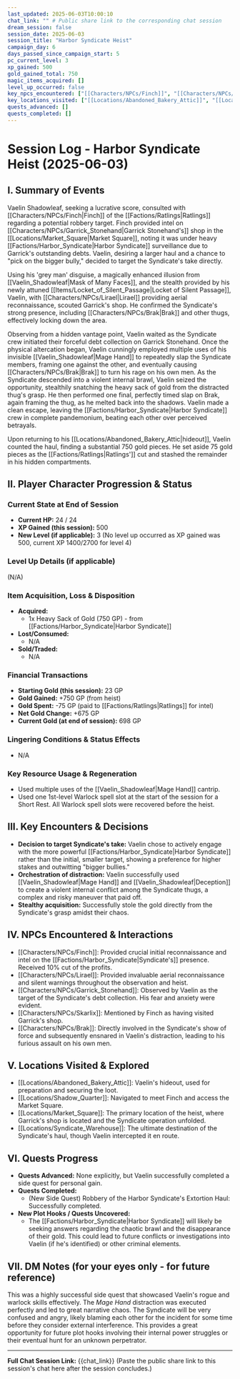 ```yaml
---
last_updated: 2025-06-03T10:00:10
chat_link: "" # Public share link to the corresponding chat session
dream_session: false
session_date: 2025-06-03
session_title: "Harbor Syndicate Heist"
campaign_day: 6
days_passed_since_campaign_start: 5
pc_current_level: 3
xp_gained: 500
gold_gained_total: 750
magic_items_acquired: []
level_up_occurred: false
key_npcs_encountered: ["[[Characters/NPCs/Finch]]", "[[Characters/NPCs/Garrick_Stonehand]]", "[[Characters/NPCs/Brak]]", "[[Characters/NPCs/Skarlix]]", "[[Characters/NPCs/Lirael]]"]
key_locations_visited: ["[[Locations/Abandoned_Bakery_Attic]]", "[[Locations/Shadow_Quarter]]", "[[Locations/Market_Square]]", "[[Locations/Syndicate_Warehouse]]"]
quests_advanced: []
quests_completed: []
---
```


# Session Log - Harbor Syndicate Heist (2025-06-03)

## I. Summary of Events

Vaelin Shadowleaf, seeking a lucrative score, consulted with [[Characters/NPCs/Finch|Finch]] of the [[Factions/Ratlings|Ratlings]] regarding a potential robbery target. Finch provided intel on [[Characters/NPCs/Garrick_Stonehand|Garrick Stonehand's]] shop in the [[Locations/Market_Square|Market Square]], noting it was under heavy [[Factions/Harbor_Syndicate|Harbor Syndicate]] surveillance due to Garrick's outstanding debts. Vaelin, desiring a larger haul and a chance to "pick on the bigger bully," decided to target the Syndicate's take directly.

Using his 'grey man' disguise, a magically enhanced illusion from [[Vaelin_Shadowleaf|Mask of Many Faces]], and the stealth provided by his newly attuned [[Items/Locket_of_Silent_Passage|Locket of Silent Passage]], Vaelin, with [[Characters/NPCs/Lirael|Lirael]] providing aerial reconnaissance, scouted Garrick's shop. He confirmed the Syndicate's strong presence, including [[Characters/NPCs/Brak|Brak]] and other thugs, effectively locking down the area.

Observing from a hidden vantage point, Vaelin waited as the Syndicate crew initiated their forceful debt collection on Garrick Stonehand. Once the physical altercation began, Vaelin cunningly employed multiple uses of his invisible [[Vaelin_Shadowleaf|Mage Hand]] to repeatedly slap the Syndicate members, framing one against the other, and eventually causing [[Characters/NPCs/Brak|Brak]] to turn his rage on his own men. As the Syndicate descended into a violent internal brawl, Vaelin seized the opportunity, stealthily snatching the heavy sack of gold from the distracted thug's grasp. He then performed one final, perfectly timed slap on Brak, again framing the thug, as he melted back into the shadows. Vaelin made a clean escape, leaving the [[Factions/Harbor_Syndicate|Harbor Syndicate]] crew in complete pandemonium, beating each other over perceived betrayals.

Upon returning to his [[Locations/Abandoned_Bakery_Attic|hideout]], Vaelin counted the haul, finding a substantial 750 gold pieces. He set aside 75 gold pieces as the [[Factions/Ratlings|Ratlings']] cut and stashed the remainder in his hidden compartments.

## II. Player Character Progression & Status

### Current State at End of Session
* **Current HP:** 24 / 24
* **XP Gained (this session):** 500
* **New Level (if applicable):** 3 (No level up occurred as XP gained was 500, current XP 1400/2700 for level 4)

### Level Up Details (if applicable)
(N/A)

### Item Acquisition, Loss & Disposition
* **Acquired:**
    * 1x Heavy Sack of Gold (750 GP) - from [[Factions/Harbor_Syndicate|Harbor Syndicate]]
* **Lost/Consumed:**
    * N/A
* **Sold/Traded:**
    * N/A

### Financial Transactions
* **Starting Gold (this session):** 23 GP
* **Gold Gained:** +750 GP (from heist)
* **Gold Spent:** -75 GP (paid to [[Factions/Ratlings|Ratlings]] for intel)
* **Net Gold Change:** +675 GP
* **Current Gold (at end of session):** 698 GP

### Lingering Conditions & Status Effects
* N/A

### Key Resource Usage & Regeneration
* Used multiple uses of the [[Vaelin_Shadowleaf|Mage Hand]] cantrip.
* Used one 1st-level Warlock spell slot at the start of the session for a Short Rest. All Warlock spell slots were recovered before the heist.

## III. Key Encounters & Decisions

* **Decision to target Syndicate's take:** Vaelin chose to actively engage with the more powerful [[Factions/Harbor_Syndicate|Harbor Syndicate]] rather than the initial, smaller target, showing a preference for higher stakes and outwitting "bigger bullies."
* **Orchestration of distraction:** Vaelin successfully used [[Vaelin_Shadowleaf|Mage Hand]] and [[Vaelin_Shadowleaf|Deception]] to create a violent internal conflict among the Syndicate thugs, a complex and risky maneuver that paid off.
* **Stealthy acquisition:** Successfully stole the gold directly from the Syndicate's grasp amidst their chaos.

## IV. NPCs Encountered & Interactions

* [[Characters/NPCs/Finch]]: Provided crucial initial reconnaissance and intel on the [[Factions/Harbor_Syndicate|Syndicate's]] presence. Received 10% cut of the profits.
* [[Characters/NPCs/Lirael]]: Provided invaluable aerial reconnaissance and silent warnings throughout the observation and heist.
* [[Characters/NPCs/Garrick_Stonehand]]: Observed by Vaelin as the target of the Syndicate's debt collection. His fear and anxiety were evident.
* [[Characters/NPCs/Skarlix]]: Mentioned by Finch as having visited Garrick's shop.
* [[Characters/NPCs/Brak]]: Directly involved in the Syndicate's show of force and subsequently ensnared in Vaelin's distraction, leading to his furious assault on his own men.

## V. Locations Visited & Explored

* [[Locations/Abandoned_Bakery_Attic]]: Vaelin's hideout, used for preparation and securing the loot.
* [[Locations/Shadow_Quarter]]: Navigated to meet Finch and access the Market Square.
* [[Locations/Market_Square]]: The primary location of the heist, where Garrick's shop is located and the Syndicate operation unfolded.
* [[Locations/Syndicate_Warehouse]]: The ultimate destination of the Syndicate's haul, though Vaelin intercepted it en route.

## VI. Quests Progress

* **Quests Advanced:** None explicitly, but Vaelin successfully completed a side quest for personal gain.
* **Quests Completed:**
    * (New Side Quest) Robbery of the Harbor Syndicate's Extortion Haul: Successfully completed.
* **New Plot Hooks / Quests Uncovered:**
    * The [[Factions/Harbor_Syndicate|Harbor Syndicate]] will likely be seeking answers regarding the chaotic brawl and the disappearance of their gold. This could lead to future conflicts or investigations into Vaelin (if he's identified) or other criminal elements.

## VII. DM Notes (for your eyes only - for future reference)

This was a highly successful side quest that showcased Vaelin's rogue and warlock skills effectively. The *Mage Hand* distraction was executed perfectly and led to great narrative chaos. The Syndicate will be very confused and angry, likely blaming each other for the incident for some time before they consider external interference. This provides a great opportunity for future plot hooks involving their internal power struggles or their eventual hunt for an unknown perpetrator.

---
**Full Chat Session Link:** {{chat_link}}
(Paste the public share link to this session's chat here after the session concludes.)